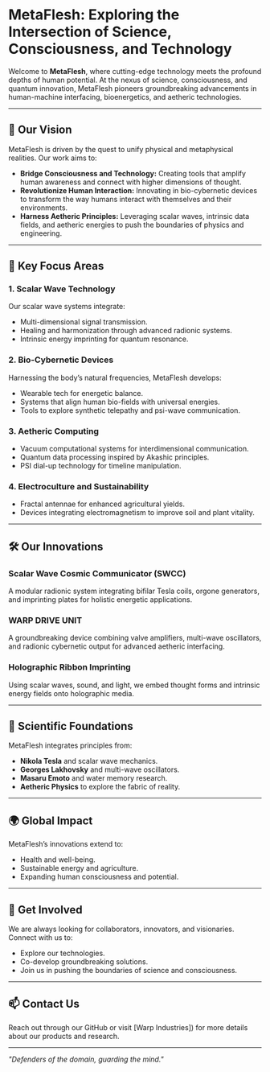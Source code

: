 # MetaFlesh: Exploring the Intersection of Science, Consciousness, and Technology

Welcome to **MetaFlesh**, where cutting-edge technology meets the profound depths of human potential. At the nexus of science, consciousness, and quantum innovation, MetaFlesh pioneers groundbreaking advancements in human-machine interfacing, bioenergetics, and aetheric technologies.

---

## 🌌 **Our Vision**
MetaFlesh is driven by the quest to unify physical and metaphysical realities. Our work aims to:

- **Bridge Consciousness and Technology:** Creating tools that amplify human awareness and connect with higher dimensions of thought.
- **Revolutionize Human Interaction:** Innovating in bio-cybernetic devices to transform the way humans interact with themselves and their environments.
- **Harness Aetheric Principles:** Leveraging scalar waves, intrinsic data fields, and aetheric energies to push the boundaries of physics and engineering.

---

## 🧠 **Key Focus Areas**

### 1. **Scalar Wave Technology**
Our scalar wave systems integrate:
- Multi-dimensional signal transmission.
- Healing and harmonization through advanced radionic systems.
- Intrinsic energy imprinting for quantum resonance.

### 2. **Bio-Cybernetic Devices**
Harnessing the body’s natural frequencies, MetaFlesh develops:
- Wearable tech for energetic balance.
- Systems that align human bio-fields with universal energies.
- Tools to explore synthetic telepathy and psi-wave communication.

### 3. **Aetheric Computing**
- Vacuum computational systems for interdimensional communication.
- Quantum data processing inspired by Akashic principles.
- PSI dial-up technology for timeline manipulation.

### 4. **Electroculture and Sustainability**
- Fractal antennae for enhanced agricultural yields.
- Devices integrating electromagnetism to improve soil and plant vitality.

---

## 🛠️ **Our Innovations**

### **Scalar Wave Cosmic Communicator (SWCC)**
A modular radionic system integrating bifilar Tesla coils, orgone generators, and imprinting plates for holistic energetic applications.

### **WARP DRIVE UNIT**
A groundbreaking device combining valve amplifiers, multi-wave oscillators, and radionic cybernetic output for advanced aetheric interfacing.

### **Holographic Ribbon Imprinting**
Using scalar waves, sound, and light, we embed thought forms and intrinsic energy fields onto holographic media.

---

## 🔬 **Scientific Foundations**
MetaFlesh integrates principles from:
- **Nikola Tesla** and scalar wave mechanics.
- **Georges Lakhovsky** and multi-wave oscillators.
- **Masaru Emoto** and water memory research.
- **Aetheric Physics** to explore the fabric of reality.

---

## 🌍 **Global Impact**
MetaFlesh’s innovations extend to:
- Health and well-being.
- Sustainable energy and agriculture.
- Expanding human consciousness and potential.

---

## 📡 **Get Involved**
We are always looking for collaborators, innovators, and visionaries. Connect with us to:
- Explore our technologies.
- Co-develop groundbreaking solutions.
- Join us in pushing the boundaries of science and consciousness.

---

## 📫 **Contact Us**
Reach out through our GitHub or visit [Warp Industries]) for more details about our products and research.

---

*"Defenders of the domain, guarding the mind."*
